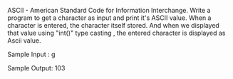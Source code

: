 ASCII - American Standard Code for Information Interchange. Write a program to get a character as input and print it's ASCII value. When a character is entered, the character itself  stored.  And when we displayed that value using "int()"  type casting , the entered character is displayed as Ascii value. 

Sample Input :
g

Sample Output:
103
